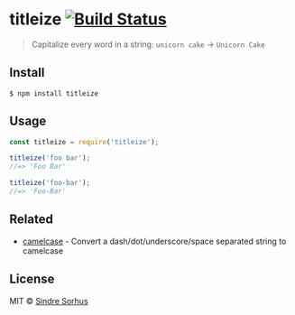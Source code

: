 # titleize [![Build Status](https://travis-ci.org/sindresorhus/titleize.svg?branch=master)](https://travis-ci.org/sindresorhus/titleize)

> Capitalize every word in a string: `unicorn cake` → `Unicorn Cake`


## Install

```
$ npm install titleize
```


## Usage

```js
const titleize = require('titleize');

titleize('foo bar');
//=> 'Foo Bar'

titleize('foo-bar');
//=> 'Foo-Bar'
```


## Related

- [camelcase](https://github.com/sindresorhus/camelcase) - Convert a dash/dot/underscore/space separated string to camelcase


## License

MIT © [Sindre Sorhus](https://sindresorhus.com)
